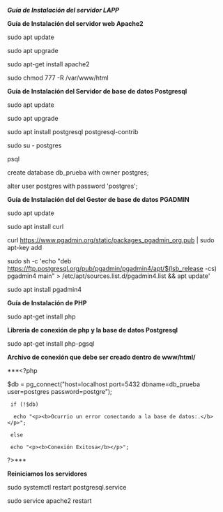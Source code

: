 ***Guía de Instalación del servidor LAPP***

**Guía de Instalación del servidor web Apache2**

sudo apt update

sudo apt upgrade

sudo apt-get install apache2

sudo chmod 777 -R /var/www/html


**Guía de Instalación del Servidor de base de datos Postgresql**

sudo apt update

sudo apt upgrade

sudo apt install postgresql postgresql-contrib

sudo su - postgres

psql

create database db_prueba with owner postgres;

alter user postgres with password 'postgres';

**Guía de Instalación del del Gestor de base de datos PGADMIN**


sudo apt update

sudo apt install curl

curl https://www.pgadmin.org/static/packages_pgadmin_org.pub | sudo apt-key add

sudo sh -c 'echo "deb https://ftp.postgresql.org/pub/pgadmin/pgadmin4/apt/$(lsb_release -cs) pgadmin4 main" > /etc/apt/sources.list.d/pgadmin4.list && apt update'

sudo apt install pgadmin4

**Guía de Instalación de PHP**

sudo apt-get install php

**Libreria de conexión de php y la base de datos Postgresql**

sudo apt-get install php-pgsql

**Archivo de conexión que debe ser creado dentro de www/html/**


***<?php

$db = pg_connect("host=localhost port=5432 dbname=db_prueba user=postgres password=postgre");

     if (!$db) 

      echo "<p><b>Ocurrio un error conectando a la base de datos:.</b></p>";

     else

     echo "<p><b>Conexión Exitosa</b></p>";

?>***

**Reiniciamos los servidores**

sudo systemctl restart postgresql.service

sudo service apache2 restart
